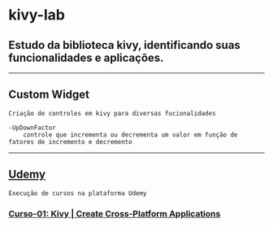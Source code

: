 # kivy-lab
## Estudo da biblioteca kivy, identificando suas funcionalidades e aplicações.
 
***
## Custom Widget
    Criação de controles em kivy para diversas fucionalidades
    
    -UpDownFactor
        controle que incrementa ou decrementa um valor em função de fatores de incremento e decremento

***
##  [Udemy](www.udemy.com)
    Execução de cursos na plataforma Udemy
    
### [Curso-01: Kivy | Create Cross-Platform Applications](https://www.udemy.com/share/101yP0BUsYeVdURHg=/)